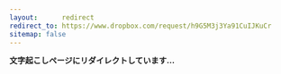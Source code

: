 ```yaml
---
layout:      redirect
redirect_to: https://www.dropbox.com/request/h9G5M3j3Ya91CuIJKuCr
sitemap: false
---
```


**文字起こしページにリダイレクトしています...**

